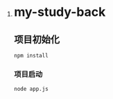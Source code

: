 1. # my-study-back

   ## 项目初始化

   ```
   npm install
   ```

   ### 项目启动

   ```
   node app.js
   ```

   
